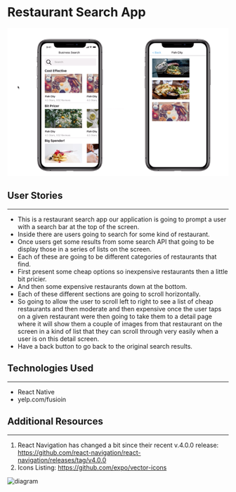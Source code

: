 # Restaurant Search App
![diagram](food.png "diagram")


## User Stories
---
* This is a restaurant search app our application is going to prompt a user with a search bar at the top of the screen.
* Inside there are users going to search for some kind of restaurant.
* Once users get some results from some search API that going to be display those in a series of lists on the screen.
* Each of these are going to be different categories of restaurants that find.
* First present some cheap options so inexpensive restaurants then a little bit pricier.
* And then some expensive restaurants down at the bottom.
* Each of these different sections are going to scroll horizontally.
* So going to allow the user to scroll left to right to see a list of cheap restaurants and then moderate and then expensive once the user taps on a given restaurant were then going to take them to a detail page where it will show them a couple of images from that restaurant on the screen in a kind of list that they can scroll through very easily when a user is on this detail screen. 
* Have a back button to go back to the original search results.


## Technologies Used
---
* React Native
* yelp.com/fusioin


## Additional Resources
---
1. React Navigation has changed a bit since their recent v.4.0.0 release: https://github.com/react-navigation/react-navigation/releases/tag/v4.0.0
2. Icons Listing: https://github.com/expo/vector-icons

![diagram](food-app.gif "diagram")

